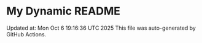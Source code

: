 # My Dynamic README
Updated at: Mon Oct  6 19:16:36 UTC 2025
This file was auto-generated by GitHub Actions.
